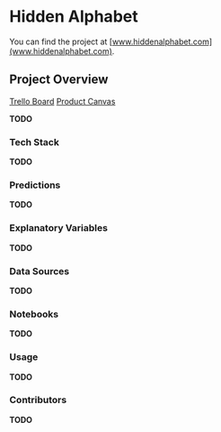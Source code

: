 # Hidden Alphabet 

You can find the project at [www.hiddenalphabet.com](www.hiddenalphabet.com).

## Project Overview

[Trello Board](https://trello.com/b/Yw42v1Rl/data-science)
[Product Canvas]()

**TODO**

### Tech Stack

**TODO**

### Predictions

**TODO**

### Explanatory Variables

**TODO**

### Data Sources

**TODO**

### Notebooks

**TODO**

### Usage 

**TODO**

### Contributors

**TODO**
